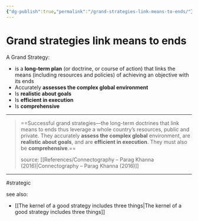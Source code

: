 ```yaml
---
{"dg-publish":true,"permalink":"/grand-strategies-link-means-to-ends/"}
---
```



# Grand strategies link means to ends

A Grand Strategy:
- is a **long-term plan** (or doctrine, or course of action) that links the means (including resources and policies) of achieving an objective with its ends
- Accurately **assesses the complex global environment**
- Is **realistic about goals**
- Is **efficient in execution**
- Is **comprehensive**

---

> ==Successful grand strategies—the long-term doctrines that link means to ends thus leverage a whole country’s resources, public and private. They accurately **assess the complex global** environment, are **realistic about goals**, and are **efficient in execution**. They must also be **comprehensive**.==
>
> source: [[References/Connectography – Parag Khanna (2016)\|Connectography – Parag Khanna (2016)]]

---
#strategic 

see also:
- [[The kernel of a good strategy includes three things\|The kernel of a good strategy includes three things]]
